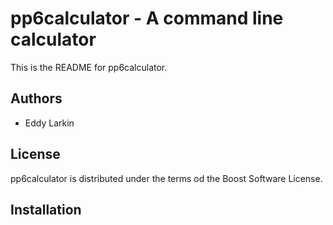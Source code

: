 pp6calculator - A command line calculator
=========================================
This is the README for pp6calculator.

Authors
-------
- Eddy Larkin

License
-------
pp6calculator is distributed under the terms od the Boost Software License.

Installation
------------
